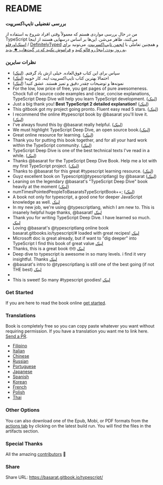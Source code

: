 # README

### بررسی تفضیلی تایپ‌اکسریپت

من در حال بررسی مواردی هستم که معمولاً وقتی افراد شروع به استفاده از TypeScript می‌کنند، ظاهر می‌شن. این‌ها بر اساس درسهایی هستند از اینجا [استک‌اورفلو](http://stackoverflow.com/tags/typescript/topusers) / [DefinitelyTyped](https://github.com/DefinitelyTyped/) و همچنین تعاملی با [انجمن تایپ‌اکسریپت](https://github.com/TypeStrong/). می‌تونید [برای به روز بودن اینجا رو فالو کنید](https://twitter.com/basarat) و [فراموش نکنید که در گیت‌هاب ★ بدید](https://github.com/basarat/typescript-book).

### نظرات سایرین

* سپاس برای این کتاب فوق‌العاده. خیلی ازش یاد گرفتم. ([لینک](https://www.gitbook.com/book/basarat/typescript/discussions/21#comment-1468279131934))
* احتمالا بهترین کتاب تایپ‌اکسریپت اینه. کار خوبیه ([لینک](https://twitter.com/thelondonjs/status/756419561570852864))
* نمونه‌ها و توضیحات چقدر دقیق و تمیز هستند. عشق کنید! ([لینک](https://twitter.com/joe\_mighty/status/758290957280346112))
* For the low, low price of free, you get pages of pure awesomeness. Chock full of source code examples and clear, concise explanations, TypeScript Deep Dive will help you learn TypeScript development. ([لینک](https://www.nativescript.org/blog/details/free-book-typescript-deep-dive))
* Just a big thank you! **Best TypeScript 2 detailed explanation!** ([لینک](https://www.gitbook.com/book/basarat/typescript/discussions/38))
* This gitbook got my project going pronto. Fluent easy read 5 stars. ([لینک](https://twitter.com/thebabellion/status/779888195559235584))
* I recommend the online #typescript book by @basarat you'll love it.([لینک](https://twitter.com/markpieszak/status/788099306590969860))
* I've always found this by @basarat really helpful. ([لینک](https://twitter.com/Brocco/status/789887640656945152))
* We must highlight TypeScript Deep Dive, an open source book.([لینک](https://www.siliconrepublic.com/enterprise/typescript-programming-javascript))
* Great online resource for learning. ([لینک](https://twitter.com/rdfuhr/status/790193307708076035))
* Thank you for putting this book together, and for all your hard work within the TypeScript community. ([لینک](https://github.com/basarat/typescript-book/pull/183#issuecomment-257799713))
* TypeScript Deep Dive is one of the best technical texts I've read in a while. ([لینک](https://twitter.com/borekb/status/794287092272599040))
* Thanks @basarat for the TypeScript Deep Dive Book. Help me a lot with my first TypeScript project. ([لینک](https://twitter.com/betolinck/status/797901548562960384))
* Thanks to @basarat for this great #typescript learning resource. ([لینک](https://twitter.com/markuse1501/status/799116176815230976))
* Guyz excellent book on Typescript(@typescriptlang) by @basarat ([لینک](https://twitter.com/deeinlove/status/813245965507260417))
* Leaning on the legendary @basarat's "TypeScript Deep Dive" book heavily at the moment ([لینک](https://twitter.com/sitapati/status/814379404956532737))
* numTimesPointedPeopleToBasaratsTypeScriptBook++; ([لینک](https://twitter.com/brocco/status/814227741696462848))
* A book not only for typescript, a good one for deeper JavaScript knowledge as well. [لینک](https://www.gitbook.com/book/basarat/typescript/discussions/59)
* In my new job, we're using @typescriptlang, which I am new to. This is insanely helpful huge thanks, @basarat! [لینک](https://twitter.com/netchkin/status/855339390566096896)
* Thank you for writing TypeScript Deep Dive. I have learned so much. [لینک](https://twitter.com/buctwbzs/status/857198618704355328?refsrc=email\&s=11)
* Loving @basarat's @typescriptlang online book basarat.gitbooks.io/typescript/# loaded with great recipes! [لینک](https://twitter.com/ericliprandi/status/857608837309677568)
* Microsoft doc is great already, but if want to "dig deeper" into TypeScript I find this book of great value [لینک](https://twitter.com/caludio/status/876729910550831104)
* Thanks, this is a great book 🤓🤓 [لینک](https://twitter.com/jjwonmin/status/885666375548547073)
* Deep dive to typescript is awesome in so many levels. i find it very insightful. Thanks [لینک](https://twitter.com/orenmizr/status/891083492787970053)
* @basarat's intro to @typescriptlang is still one of the best going (if not THE best) [لینک](https://twitter.com/stevealee/status/953953255968698368)
*
* This is sweet! So many #typescript goodies! [لینک](https://twitter.com/pauliescanlon/status/989898852474998784)

### Get Started

If you are here to read the book online [get started](https://basarat.gitbook.io/typescript/getting-started).

### Translations

Book is completely free so you can copy paste whatever you want without requiring permission. If you have a translation you want me to link here. [Send a PR](https://github.com/basarat/typescript-book/edit/master/README.md).

* [Filipino](https://github.com/themarshann/typescript-book-fil)
* [Italian](https://github.com/TizioFittizio/typescript-book)
* [Chinese](https://github.com/jkchao/typescript-book-chinese)
* [Russian](https://github.com/etroynov/typescript-book)
* [Portuguese](https://github.com/overlineink/typescript-book)
* [Japanese](https://github.com/yohamta/typescript-book)
* [Spanish](https://github.com/melissarofman/typescript-book)
* [Korean](https://github.com/radlohead/typescript-book)
* [French](https://github.com/HachemiH/typescript-book)
* [Polish](https://github.com/mbiesiad/typescript-book/tree/pl\_PL)
* [Thai](https://github.com/futurouz/typescript-book)

### Other Options

You can also download one of the Epub, Mobi, or PDF formats from the [actions tab](https://github.com/basarat/typescript-book/actions) by clicking on the latest build run. You will find the files in the artifacts section.

### Special Thanks

All the amazing [contributors](https://github.com/basarat/typescript-book/graphs/contributors) 🌹

### Share

Share URL: https://basarat.gitbook.io/typescript/

